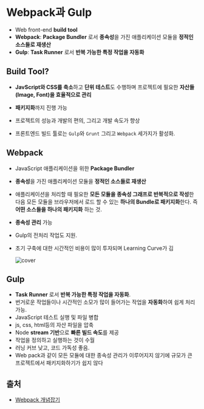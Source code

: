 # Webpack과 Gulp

- Web front-end **build tool**
- **Webpack**:  **Package Bundler** 로서 **종속성**을 가진 애플리케이션 모듈을 **정적인 소스들로 재생산**
- **Gulp**: **Task Runner** 로서  **반복 가능한 특정 작업을 자동화**

## Build Tool?

- **JavScript와 CSS를 축소**하고 **단위 테스트**도 수행하며 프로젝트에 필요한 **자산들(Image, Font)을 효율적으로 관리**
- **패키지화**까지 진행 가능 
- 프로젝트의 성능과 개발의 편의, 그리고 개발 속도가 향상

- 프론트엔드 빌드 툴로는 `Gulp`와 `Grunt` 그리고 `Webpack` 세가지가 활성화.

## Webpack

- JavaScript 애플리케이션을 위한 **Package Bundler**

- **종속성**을 가진 애플리케이션 모듈을 **정적인 소스들로 재생산**

- 애플리케이션을 처리할 때 필요한 **모든 모듈을 종속성 그래프로 반복적으로 작성**한 다음 모든 모듈을 브라우저에서 로드 할 수 있는 **하나의 Bundle로 패키지화**한다. 즉 **어떤 소스들을 하나의 패키지화** 하는 것.

- **종속성 관리** 가능

- Gulp의 전처리 작업도 지원.

- 초기 구축에 대한 시간적인 비용이 많이 투자되며 Learning Curve가 김

  ![cover](https://kdydesign.github.io/2017/07/27/webpack/cover.png)

## Gulp

-  **Task Runner** 로서  **반복 가능한 특정 작업을 자동화**.
-  번거로운 작업들이나 시간적인 소모가 많이 들어가는 작업을 **자동화**하여 쉽게 처리 가능.
-  JavaScript 테스트 실행 및 파일 병합
-  js, css, html등의 자산 파일을 압축
-  Node **stream 기반**으로 **빠른 빌드 속도**를 제공
-  작업을 정의하고 실행하는 것이 수월
-  러닝 커브 낮고, 코드 가독성 좋음.
-  Web pack과 같이 모든 모듈에 대한 종속성 관리가 이루어지지 않기에 규모가 큰 프로젝트에서 패키지화하기가 쉽지 않다

## 출처

- [Webpack 개념잡기](https://kdydesign.github.io/2017/07/27/webpack/)

